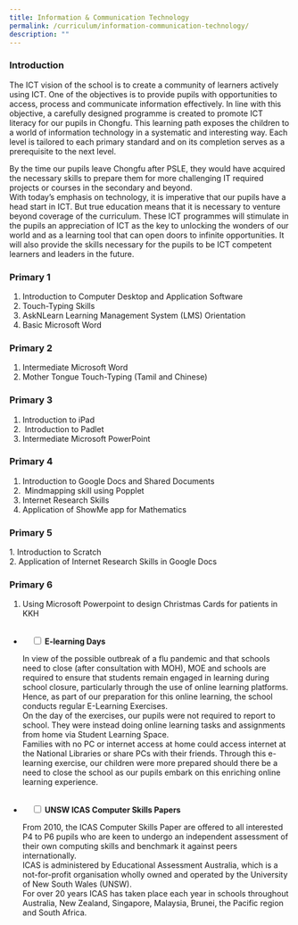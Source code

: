 ```yaml
---
title: Information & Communication Technology
permalink: /curriculum/information-communication-technology/
description: ""
---
```

### Introduction

The ICT vision of the school is to create a community of learners actively using ICT. One of the objectives is to provide pupils with opportunities to access, process and communicate information effectively. In line with this objective, a carefully designed programme is created to promote ICT literacy for our pupils in Chongfu. This learning path exposes the children to a world of information technology in a systematic and interesting way. Each level is tailored to each primary standard and on its completion serves as a prerequisite to the next level.

By the time our pupils leave Chongfu after PSLE, they would have acquired the necessary skills to prepare them for more challenging IT required projects or courses in the secondary and beyond.  
With today’s emphasis on technology, it is imperative that our pupils have a head start in ICT. But true education means that it is necessary to venture beyond coverage of the curriculum. These ICT programmes will stimulate in the pupils an appreciation of ICT as the key to unlocking the wonders of our world and as a learning tool that can open doors to infinite opportunities. It will also provide the skills necessary for the pupils to be ICT competent learners and leaders in the future.

### Primary 1

1. Introduction to Computer Desktop and Application Software  
2. Touch-Typing Skills  
3. AskNLearn Learning Management System (LMS) Orientation  
4. Basic Microsoft Word

### Primary 2

1. Intermediate Microsoft Word  
2. Mother Tongue Touch-Typing (Tamil and Chinese)

### Primary 3

1. Introduction to iPad  
2.  Introduction to Padlet  
3. Intermediate Microsoft PowerPoint

### Primary 4

1.  Introduction to Google Docs and Shared Documents  
2.  Mindmapping skill using Popplet  
3.  Internet Research Skills  
4.  Application of ShowMe app for Mathematics
 
### Primary 5

1. Introduction to Scratch  
2. Application of Internet Research Skills in Google Docs

### Primary 6

1. Using Microsoft Powerpoint to design Christmas Cards for patients in KKH

<ul class="jekyllcodex_accordion">  
  <li>  
    <input type="checkbox" id="accordion1">  
		<label for="accordion1"><b>E-learning Days</b></label>  
    <div>  
<p>In view of the possible outbreak of a flu pandemic and that schools need to close (after consultation with MOH), MOE and schools are required to ensure that students remain engaged in learning during school closure, particularly through the use of online learning platforms. Hence, as part of our preparation for this online learning, the school conducts regular E-Learning Exercises. <br>
On the day of the exercises, our pupils were not required to report to school. They were instead doing online learning tasks and assignments from home via Student Learning Space.  <br>
Families with no PC or internet access at home could access internet at the National Libraries or share PCs with their friends. Through this e-learning exercise, our children were more prepared should there be a need to close the school as our pupils embark on this enriching online learning experience.</p>  
    </div>  
</li>
<li>  
    <input type="checkbox" id="accordion2">  
	<label for="accordion2"><b>UNSW ICAS Computer Skills Papers</b></label>  
    <div>  
<p>From 2010, the ICAS Computer Skills Paper are offered to all interested P4 to P6 pupils who are keen to undergo an independent assessment of their own computing skills and benchmark it against peers internationally.<br>
ICAS is administered by Educational Assessment Australia, which is a not-for-profit organisation wholly owned and operated by the University of New South Wales (UNSW).<br>
For over 20 years ICAS has taken place each year in schools throughout Australia, New Zealand, Singapore, Malaysia, Brunei, the Pacific region and South Africa.</p>  
    </div>  
</li>
</ul>